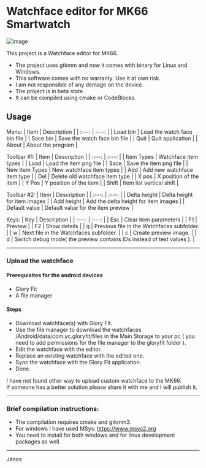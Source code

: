 # Watchface editor for MK66 Smartwatch

![image](https://github.com/janaboy74/wfeditormk66/assets/54952408/f9b74273-6cd8-4427-b086-459cfb1435c8)

This project is a Watchface editor for MK66.
- The project uses gtkmm and now it comes with binary for Linux and Windows.
- This software comes with no warranty. Use it at own risk.
- I am not responsible of any demage on the device.
- The project is in beta state.
- It can be compiled using cmake or CodeBlocks.

## Usage
Menu:
| Item | Description |
| :---: | :---: |
| Load bin | Load the watch face bin file |
| Sace bin | Save the watch face bin file |
| Quit | Quit application |
| About | About the program |

Toolbar #1:
| Item | Description |
| :---: | :---: |
| Item Types | Watchface item types |
| Load | Load the item png file |
| Sace | Save the item png file |
| New Item Types | New watchface item types |
| Add | Add new watchface item type |
| Del | Delete old watchface item type |
| X pos | X position of the item |
| Y Pos | Y position of the item |
| Shift | Item list vertical shift |

Toolbar #2:
| Item | Description |
| :---: | :---: |
| Delta height | Delta height for item images |
| Add height | Add the delta height for item images |
| Default value | Default value for the item preview |

Keys:
| Key | Description |
| :---: | :---: |
| Esc | Clear item parameters |
| F1 | Preview |
| F2 | Show details |
| q | Previous file in the Watchfaces subfolder. |
| w | Next file in the Watchfaces subfolder. |
| c | Create preview image. |
| d | Switch debug mode( the preview contains IDs instead of test values ). |

---
### Upload the watchface
#### Prerequisites for the android devices
- Glory Fit
- A file manager
#### Steps
- Download watchface(s) with Glory Fit.
- Use the file manager to download the watchfaces /Android/data/com.yc.gloryfit/files in the Main Storage to your pc ( you need to add permissions for the file manager to the gloryfit folder ).
- Edit the watchface with the editor.
- Replace an existing watchface with the edited one.
- Sync the watchface with the Glory Fit application.
- Done.

I have not found other way to upload custom watchface to the MK66.<br />
If someone has a better solution please share it with me and I will publish it.

---
### Brief compilation instructions:
- The compilation requires cmake and gtkmm3.
- For windows I have used MSys: https://www.msys2.org
- You need to install for both windows and for linux development packages as well.
---
János
